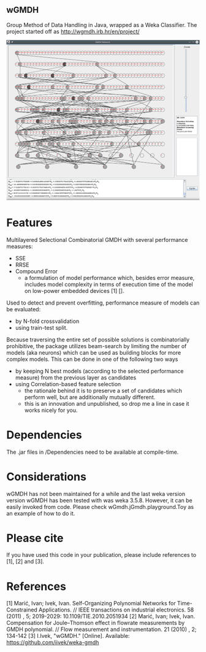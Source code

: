 ## wGMDH
Group Method of Data Handling in Java, wrapped as a Weka Classifier. The project started off as http://wgmdh.irb.hr/en/project/

![wGMDH shapshot](/example-image.png)

# Features
Multilayered Selectional Combinatorial GMDH with several performance measures:
- SSE
- RRSE
- Compound Error
  - a formulation of model performance which, besides error measure, includes model complexity in terms of execution time of the model on low-power embedded devices [1] [].

Used to detect and prevent overfitting, performance measure of models can be evaluated:
- by N-fold crossvalidation
- using train-test split.

Because traversing the entire set of possible solutions is combinatorially prohibitive, the package utilizes beam-search by limiting the number of models (aka neurons) which can be used as building blocks for more complex models. This can be done in one of the following two ways
- by keeping N best models (according to the selected performance measure) from the previous layer as candidates
- using Correlation-based feature selection
  - the rationale behind it is to preserve a set of candidates which perform well, but are additionally mutually different.
  - this is an innovation and unpublished, so drop me a line in case it works nicely for you.

# Dependencies
The .jar files in /Dependencies need to be available at compile-time.

# Considerations
wGMDH has not been maintained for a while and the last weka version version wGMDH has been tested with was weka 3.5.8. However, it can be easily invoked from code. Please check wGmdh.jGmdh.playground.Toy as an example of how to do it.

# Please cite
If you have used this code in your publication, please include references to [1], [2] and [3].

# References
[1] Marić, Ivan; Ivek, Ivan. Self-Organizing Polynomial Networks for Time-Constrained Applications. // IEEE transactions on industrial electronics. 58 (2011) , 5; 2019-2029: 10.1109/TIE.2010.2051934
[2] Marić, Ivan; Ivek, Ivan.
Compensation for Joule–Thomson effect in flowrate measurements by GMDH polynomial. // Flow measurement and instrumentation. 21 (2010) , 2; 134-142
[3] I.Ivek, "wGMDH." [Online]. Available: https://github.com/iivek/weka-gmdh